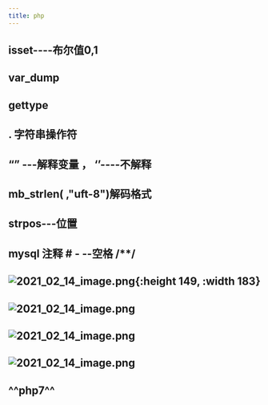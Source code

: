 ```yaml
---
title: php
---
```


## isset----布尔值0,1
## var_dump
## gettype
## . 字符串操作符
## “” ---解释变量 ， ‘’----不解释
## mb_strlen( ,"uft-8")解码格式
## strpos---位置
##
## mysql 注释 # - --空格  /**/
## ![2021_02_14_image.png](https://cdn.logseq.com/%2F7aa8ab99-753a-4230-847b-43a1c3a3ef4741596b4d-6706-4f42-a4be-699461b5778b2021_02_14_image.png?Expires=4766899842&Signature=fxzenpdI8CdIimgblmUKUcTX7o9GpvLbMXZ2roFO-tOhhEwKMmAHQbf6ufkq4FvR2PAT~qHF48L5hxqcPIeloTHtBrZciPyz~Rpb9VkPyXGZdc3SdC8w5LWJAevs8d5QCb2G71uTzna5KgrCr6JwRbfJqbkGCBGXRBl3~LBEGrd63iGlDnCvBj7WNcEmsOzwq6DdLaz6STg5A-Ui-ob53~Du0s1q-mE6vWucfvcAFI9tD95Ws1MBu4ww7d92lmMdnpPKrlNHEdjxIdjA7czQ6uYkMf7dJqh~z~4gght9kgW3KGI~Jb6FwUcsaWN~0WZMjuiIzhcuO7gXmtRWeL2fkQ__&Key-Pair-Id=APKAJE5CCD6X7MP6PTEA){:height 149, :width 183}
##
##
##
## ![2021_02_14_image.png](https://cdn.logseq.com/%2F7aa8ab99-753a-4230-847b-43a1c3a3ef472e3d9151-fe3d-4b0c-b5dd-1fe5e31308832021_02_14_image.png?Expires=4766899899&Signature=ZnJgiRMHfoWSOkAUYY1qKafngUIXdyieT5Lu35XP52guqZDAtAdcQn0bHrEMRR3N2ggpIAfWpldWcW~uksdsAw9XWlExoKuuqEb59hNtniJec4eoHzPWnDnTt-FkdcEnirRCp3IHI5PFC~qnslQstD~tcQ6adfIg2mZKM~ounApD0Vxc9C4GNQIRT6FGP8c-yVyWORemsVh0xUYSQzRNAaRiPE8p1vFa63otnQdS9UNH91XtuWut918NwDbqD94CCtxbrZmUpinWujmPBfa4Us6iKODgVbwIcihmj6GrAZii-oqEqARcgqPrSSr1SvGj~myGDuu8emSFRbTdtYog8A__&Key-Pair-Id=APKAJE5CCD6X7MP6PTEA)
## ![2021_02_14_image.png](https://cdn.logseq.com/%2F7aa8ab99-753a-4230-847b-43a1c3a3ef47724c7d70-dae4-4d21-8e54-d075d48101112021_02_14_image.png?Expires=4766899883&Signature=f8cRn2MTiE7kW~1DQnGCq9DpCrB28j6cw8pQN6JNZt8sOWwOmVWACwgVHFcHXBdFzrxnBl2ahfGNvAIlLB~xCdUeAdjl8mhfFZtwuDmBuAQvdHMwk5pPGfUa7Z6hBGR-kbOFw2z0hFxfKLEs0Ti~ZbQcpoqYpxqyvPqX7FLOUm5VaR5pZk7JUtZNS4g4dCugTJSlBiFEBgj5h1tEKSMs76NOMS0y2at9LRgISoTwwZImGjTzmSSPC~8kX9POY-1rHztSs2CbK9XWjDquBbiYj8bP2-nSj3UVG2dLFvPN7ugnZgCxB14eZyNCMEJBmHm7w9HonHEo~2hksRCuMpYGhQ__&Key-Pair-Id=APKAJE5CCD6X7MP6PTEA)
## ![2021_02_14_image.png](https://cdn.logseq.com/%2F7aa8ab99-753a-4230-847b-43a1c3a3ef470419f3a8-be2f-44c9-b4ad-5e6b93ff24682021_02_14_image.png?Expires=4766899273&Signature=jGnIqUy8cbxzieerXNex7h-WWdg7Z1xEqErO57ruJ4yHjKCUpUz2B8q2MpoxDGg3xDx9QuIAIsIpeXmsaOSuuMAJi1dtXRWR8qu5UzFNzA3~rgseN4rzDKAZzqVE0uBxXfswexqZdO-TU3W9ITEHUOEdPtPy0cgNt9jPzY~bxxUhEXd-dSp-89cunuBZt1oUnhTw4zYTxhevzhWPTQUjrn-jB-WPCg8OpWK8DThVvN6PJ47xORXIhywm9vaNKEMwV-gGaQmqnqMpMxHy3KjwZEDMSAOV-FIpPoFJg0NuzSCw-CjDt1Be3m3MkCY6Kl9MziKvFvCD5SJS7D84UXVHXg__&Key-Pair-Id=APKAJE5CCD6X7MP6PTEA)
## ^^**php7**^^
